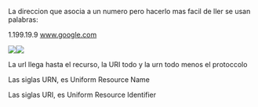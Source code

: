 La direccion que asocia a un numero pero hacerlo mas facil de ller se usan palabras:

1.199.19.9
www.google.com

![](../attachment/7a6fc4e58020ee37506846525fe97e05.png)![](../attachment/415d67506c1e155c306b28d41286d891.png)

La url llega hasta el recurso, la URI todo y la urn todo menos el protoccolo

Las siglas URN, es Uniform Resource Name

Las siglas URI, es Uniform Resource Identifier